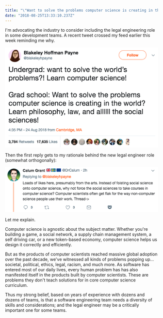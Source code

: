 ```yaml
---
title: "\"Want to solve the problems computer science is creating in the world?\""
date: "2018-08-25T13:33:10.237Z"
---
```


I'm advocating the industry to consider including the legal engineering role in some development teams.  A recent tweet crossed my feed earlier this week reminding me why.

![Want to solve the problems computer science is creating in the world?](./blakely-tweet.png)

Then the first reply gets to my rationale behind the new legal engineer role (somewhat orthogonally):

![why not force the social sciences to take courses in computer science?](./grant-tweet.png)

Let me explain.

Computer science is agnostic about the subject matter.  Whether you're building a game, a social network, a supply chain management system, a self driving car, or a new token-based economy, computer science helps us design it correctly and efficiently.

But as the products of computer scientists reached massive global adoption over the past decade, we've witnessed all kinds of problems popping up... societal, political, ethics, legal, racism, and much more.  As software has entered most of our daily lives, every human problem has has also manifested itself in the products built by computer scientists.  These are problems they don't teach solutions for in core computer science curriculum.

Thus my strong belief, based on years of experience with dozens and dozens of teams, is that a software engineering team needs a diversity of skills and considerations; and the legal engineer may be a critically important one for some teams.
